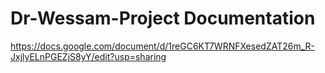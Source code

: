 # Dr-Wessam-Project Documentation
https://docs.google.com/document/d/1reGC6KT7WRNFXesedZAT26m_R-JxjlyELnPGEZjS8yY/edit?usp=sharing
